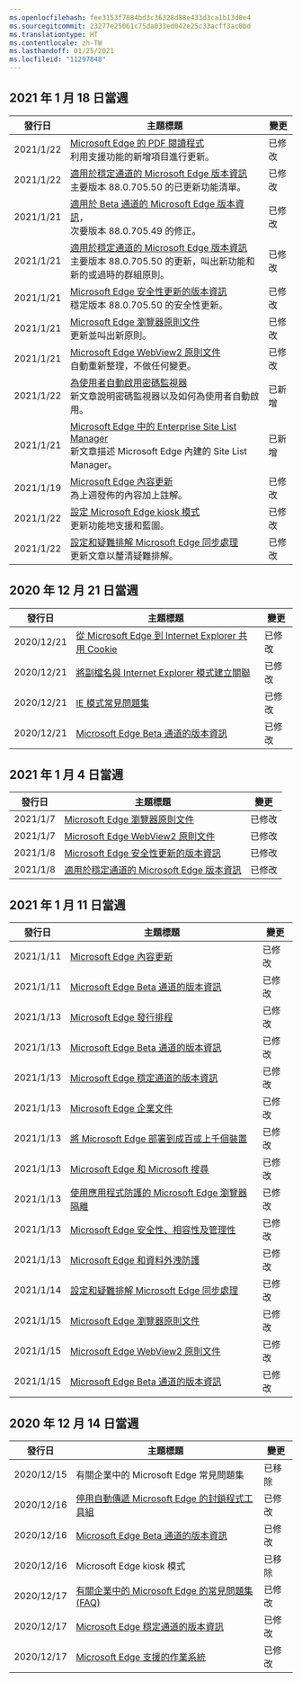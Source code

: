 ```yaml
---
ms.openlocfilehash: fee3153f7884bd3c36328d88e433d3ca1b13d0e4
ms.sourcegitcommit: 23277e25061c75da033ed042e25c33acff3ac0bd
ms.translationtype: HT
ms.contentlocale: zh-TW
ms.lasthandoff: 01/25/2021
ms.locfileid: "11297848"
---
```

<!-- This file is generated automatically each week. Changes made to this file will be overwritten.-->

## 2021 年 1 月 18 日當週


| 發行日 |主題標題 | 變更 |
|------|------------|--------|
| 2021/1/22 | [Microsoft Edge 的 PDF 閱讀程式](/DeployEdge/microsoft-edge-pdf)<br>利用支援功能的新增項目進行更新。 | 已修改 |
| 2021/1/22 | [適用於穩定通道的 Microsoft Edge 版本資訊](/DeployEdge/microsoft-edge-relnote-stable-channel)<br>主要版本 88.0.705.50 的已更新功能清單。 | 已修改 |
| 2021/1/21 | [適用於 Beta 通道的 Microsoft Edge 版本資訊](/DeployEdge/microsoft-edge-relnote-beta-channel)，<br>次要版本 88.0.705.49 的修正。| 已修改 |
| 2021/1/21 | [適用於穩定通道的 Microsoft Edge 版本資訊](/DeployEdge/microsoft-edge-relnote-stable-channel)<br>主要版本 88.0.705.50 的更新，叫出新功能和新的或過時的群組原則。| 已修改 |
| 2021/1/21 | [Microsoft Edge 安全性更新的版本資訊](/DeployEdge/microsoft-edge-relnotes-security)<br>穩定版本 88.0.705.50 的安全性更新。  | 已修改 |
| 2021/1/21 | [Microsoft Edge 瀏覽器原則文件](/DeployEdge/microsoft-edge-policies)<br>更新並叫出新原則。| 已修改 |
| 2021/1/21 | [Microsoft Edge WebView2 原則文件](/DeployEdge/microsoft-edge-webview-policies)<br>自動重新整理，不做任何變更。 | 已修改 |
| 2021/1/22 | [為使用者自動啟用密碼監視器](/DeployEdge/microsoft-edge-security-password-monitor)<br>新文章說明密碼監視器以及如何為使用者自動啟用。 | 已新增 |
| 2021/1/21 | [Microsoft Edge 中的 Enterprise Site List Manager  ](/DeployEdge/edge-ie-mode-site-list-manager)<br>新文章描述 Microsoft Edge 內建的 Site List Manager。 | 已新增 |
| 2021/1/19 | [Microsoft Edge 內容更新](/DeployEdge/microsoft-edge-content-updates)<br>為上週發佈的內容加上註解。 | 已修改 |
| 2021/1/22 | [設定 Microsoft Edge kiosk 模式](/DeployEdge/microsoft-edge-configure-kiosk-mode)<br>更新功能地支援和藍圖。 | 已修改 |
| 2021/1/22 | [設定和疑難排解 Microsoft Edge 同步處理](/DeployEdge/microsoft-edge-enterprise-sync)<br>更新文章以釐清疑難排解。 | 已修改 |


## 2020 年 12 月 21 日當週


| 發行日 |主題標題 | 變更 |
|------|------------|--------|
| 2020/12/21 | [從 Microsoft Edge 到 Internet Explorer 共用 Cookie](/DeployEdge/edge-ie-mode-add-guidance-cookieshare) | 已修改 |
| 2020/12/21 | [將副檔名與 Internet Explorer 模式建立關聯](/DeployEdge/edge-ie-mode-add-guidance-filetype-associations) | 已修改 |
| 2020/12/21 | [IE 模式常見問題集](/DeployEdge/edge-ie-mode-faq) | 已修改 |
| 2020/12/21 | [Microsoft Edge Beta 通道的版本資訊](/DeployEdge/microsoft-edge-relnote-beta-channel) | 已修改 |


## 2021 年 1 月 4 日當週


| 發行日 |主題標題 | 變更 |
|------|------------|--------|
| 2021/1/7 | [Microsoft Edge 瀏覽器原則文件](/DeployEdge/microsoft-edge-policies) | 已修改 |
| 2021/1/7 | [Microsoft Edge WebView2 原則文件](/DeployEdge/microsoft-edge-webview-policies) | 已修改 |
| 2021/1/8 | [Microsoft Edge 安全性更新的版本資訊](/DeployEdge/microsoft-edge-relnotes-security) | 已修改 |
| 2021/1/8 | [適用於穩定通道的 Microsoft Edge 版本資訊](/DeployEdge/microsoft-edge-relnote-stable-channel) | 已修改 |


## 2021 年 1 月 11 日當週


| 發行日 |主題標題 | 變更 |
|------|------------|--------|
| 2021/1/11 | [Microsoft Edge 內容更新](/DeployEdge/microsoft-edge-content-updates) | 已修改 |
| 2021/1/11 | [Microsoft Edge Beta 通道的版本資訊](/DeployEdge/microsoft-edge-relnote-beta-channel) | 已修改 |
| 2021/1/13 | [Microsoft Edge 發行排程](/DeployEdge/microsoft-edge-release-schedule) | 已修改 |
| 2021/1/13 | [Microsoft Edge Beta 通道的版本資訊](/DeployEdge/microsoft-edge-relnote-beta-channel) | 已修改 |
| 2021/1/13 | [Microsoft Edge 穩定通道的版本資訊](/DeployEdge/microsoft-edge-relnote-stable-channel) | 已修改 |
| 2021/1/13 | [Microsoft Edge 企業文件](/DeployEdge/index) | 已修改 |
| 2021/1/13 | [將 Microsoft Edge 部署到成百或上千個裝置](/DeployEdge/microsoft-edge-video-deploy) | 已修改 |
| 2021/1/13 | [Microsoft Edge 和 Microsoft 搜尋](/DeployEdge/microsoft-edge-video-search) | 已修改 |
| 2021/1/13 | [使用應用程式防護的 Microsoft Edge 瀏覽器隔離](/DeployEdge/microsoft-edge-video-security-application-guard) | 已修改 |
| 2021/1/13 | [Microsoft Edge 安全性、相容性及管理性](/DeployEdge/microsoft-edge-video-security-compatibility-manageability) | 已修改 |
| 2021/1/13 | [Microsoft Edge 和資料外洩防護](/DeployEdge/microsoft-edge-video-security-dlp) | 已修改 |
| 2021/1/14 | [設定和疑難排解 Microsoft Edge 同步處理](/DeployEdge/microsoft-edge-enterprise-sync) | 已修改 |
| 2021/1/15 | [Microsoft Edge 瀏覽器原則文件](/DeployEdge/microsoft-edge-policies) | 已修改 |
| 2021/1/15 | [Microsoft Edge WebView2 原則文件](/DeployEdge/microsoft-edge-webview-policies) | 已修改 |
| 2021/1/15 | [Microsoft Edge Beta 通道的版本資訊](/DeployEdge/microsoft-edge-relnote-beta-channel) | 已修改 |


## 2020 年 12 月 14 日當週


| 發行日 |主題標題 | 變更 |
|------|------------|--------|
| 2020/12/15 | 有關企業中的 Microsoft Edge 常見問題集 | 已移除 |
| 2020/12/16 | [停用自動傳遞 Microsoft Edge 的封鎖程式工具組](/DeployEdge/microsoft-edge-blocker-toolkit) | 已修改 |
| 2020/12/16 | [Microsoft Edge Beta 通道的版本資訊](/DeployEdge/microsoft-edge-relnote-beta-channel) | 已修改 |
| 2020/12/16 | Microsoft Edge kiosk 模式 | 已移除 |
| 2020/12/17 | [有關企業中的 Microsoft Edge 的常見問題集 (FAQ)](/DeployEdge/faqs-edge-in-the-enterprise) | 已修改 |
| 2020/12/17 | [Microsoft Edge 穩定通道的版本資訊](/DeployEdge/microsoft-edge-relnote-stable-channel) | 已修改 |
| 2020/12/17 | [Microsoft Edge 支援的作業系統](/DeployEdge/microsoft-edge-supported-operating-systems) | 已修改 |

